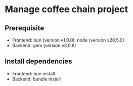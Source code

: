# Manage coffee chain project

## Prerequisite
- Frontend: bun (version v1.0.0), node (version v20.5.0)
- Backend: gem (version v3.0.6)

## Install dependencies
- Frontend: bun install
- Backend: bundle install
